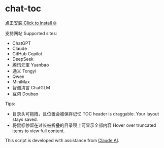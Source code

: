 # chat-toc

[点击安装 Click to install 🌐](https://raw.githubusercontent.com/EricWvi/chat-toc/main/chat-toc.user.js)

支持网站 Supported sites:
- ChatGPT
- Claude
- GitHub Copilot
- DeepSeek
- 腾讯元宝 Yuanbao
- 通义 Tongyi
- Qwen
- MiniMax
- 智谱清言 ChatGLM
- 豆包 Doubao

Tips:
- 目录头可拖拽，且位置会被保存记忆 TOC header is draggable. Your layout stays saved.
- 将鼠标停留在过长被折叠的目录项上可显示全部内容 Hover over truncated items to view full content.

This script is developed with assistance from [Claude AI](https://claude.ai/).
